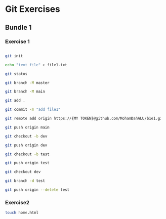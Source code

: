 # Git Exercises

## Bundle 1 

### Exercise 1
```bash

git init

echo "text file" > file1.txt 

git status

git branch -M master

git branch -M main

git add .

git commit -m "add file1"

git remote add origin https://{MY TOKEN}@github.com/MohamDahALU/b1e1.git

git push origin main

git checkout -b dev

git push origin dev

git checkout -b test

git push origin test

git checkout dev

git branch -d test

git push origin --delete test

```

### Exercise2
```bash
touch home.html


```
